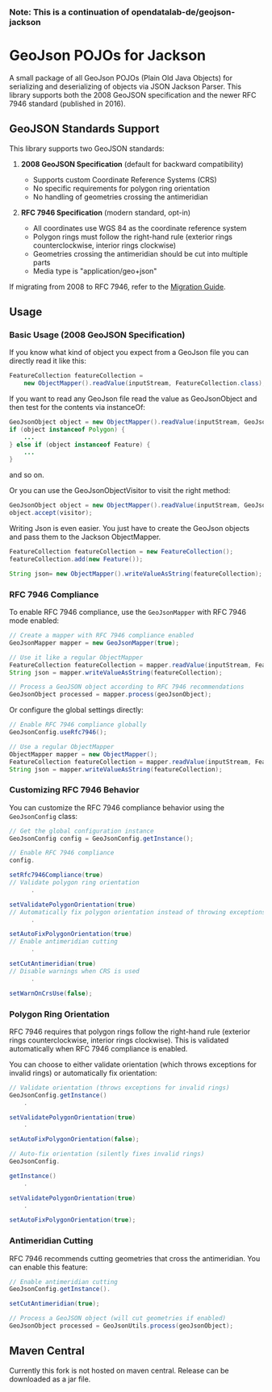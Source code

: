 ### Note: This is a continuation of opendatalab-de/geojson-jackson

GeoJson POJOs for Jackson
=========================

A small package of all GeoJson POJOs (Plain Old Java Objects) for serializing and
deserializing of objects via JSON Jackson Parser. This library supports both the 2008 GeoJSON specification and the newer RFC 7946 standard (published in 2016).

GeoJSON Standards Support
------------------------

This library supports two GeoJSON standards:

1. **2008 GeoJSON Specification** (default for backward compatibility)
   - Supports custom Coordinate Reference Systems (CRS)
   - No specific requirements for polygon ring orientation
   - No handling of geometries crossing the antimeridian

2. **RFC 7946 Specification** (modern standard, opt-in)
   - All coordinates use WGS 84 as the coordinate reference system
   - Polygon rings must follow the right-hand rule (exterior rings counterclockwise, interior rings clockwise)
   - Geometries crossing the antimeridian should be cut into multiple parts
   - Media type is "application/geo+json"

If migrating from 2008 to RFC 7946, refer to the [Migration Guide](RFC_7946_MIGRATION_GUIDE.md).

Usage
-----

### Basic Usage (2008 GeoJSON Specification)

If you know what kind of object you expect from a GeoJson file you can directly read it like this:

```java
FeatureCollection featureCollection =
	new ObjectMapper().readValue(inputStream, FeatureCollection.class);
```

If you want to read any GeoJson file read the value as GeoJsonObject and then test for the contents via instanceOf:

```java
GeoJsonObject object = new ObjectMapper().readValue(inputStream, GeoJsonObject.class);
if (object instanceof Polygon) {
	...
} else if (object instanceof Feature) {
	...
}
```
and so on.

Or you can use the GeoJsonObjectVisitor to visit the right method:

```java
GeoJsonObject object = new ObjectMapper().readValue(inputStream, GeoJsonObject.class);
object.accept(visitor);
```

Writing Json is even easier. You just have to create the GeoJson objects and pass them to the Jackson ObjectMapper.

```java
FeatureCollection featureCollection = new FeatureCollection();
featureCollection.add(new Feature());

String json= new ObjectMapper().writeValueAsString(featureCollection);
```

### RFC 7946 Compliance

To enable RFC 7946 compliance, use the `GeoJsonMapper` with RFC 7946 mode enabled:

```java
// Create a mapper with RFC 7946 compliance enabled
GeoJsonMapper mapper = new GeoJsonMapper(true);

// Use it like a regular ObjectMapper
FeatureCollection featureCollection = mapper.readValue(inputStream, FeatureCollection.class);
String json = mapper.writeValueAsString(featureCollection);

// Process a GeoJSON object according to RFC 7946 recommendations
GeoJsonObject processed = mapper.process(geoJsonObject);
```

Or configure the global settings directly:

```java
// Enable RFC 7946 compliance globally
GeoJsonConfig.useRfc7946();

// Use a regular ObjectMapper
ObjectMapper mapper = new ObjectMapper();
FeatureCollection featureCollection = mapper.readValue(inputStream, FeatureCollection.class);
String json = mapper.writeValueAsString(featureCollection);
```

### Customizing RFC 7946 Behavior

You can customize the RFC 7946 compliance behavior using the `GeoJsonConfig` class:

```java
// Get the global configuration instance
GeoJsonConfig config = GeoJsonConfig.getInstance();

// Enable RFC 7946 compliance
config.

setRfc7946Compliance(true)
// Validate polygon ring orientation
      .

setValidatePolygonOrientation(true)
// Automatically fix polygon orientation instead of throwing exceptions
      .

setAutoFixPolygonOrientation(true)
// Enable antimeridian cutting
      .

setCutAntimeridian(true)
// Disable warnings when CRS is used
      .

setWarnOnCrsUse(false);
```

### Polygon Ring Orientation

RFC 7946 requires that polygon rings follow the right-hand rule (exterior rings counterclockwise, interior rings clockwise). This is validated automatically
when RFC 7946 compliance is enabled.

You can choose to either validate orientation (which throws exceptions for invalid rings) or automatically fix orientation:

```java
// Validate orientation (throws exceptions for invalid rings)
GeoJsonConfig.getInstance()
    .

setValidatePolygonOrientation(true)
    .

setAutoFixPolygonOrientation(false);

// Auto-fix orientation (silently fixes invalid rings)
GeoJsonConfig.

getInstance()
    .

setValidatePolygonOrientation(true)
    .

setAutoFixPolygonOrientation(true);
```

### Antimeridian Cutting

RFC 7946 recommends cutting geometries that cross the antimeridian. You can enable this feature:

```java
// Enable antimeridian cutting
GeoJsonConfig.getInstance().

setCutAntimeridian(true);

// Process a GeoJSON object (will cut geometries if enabled)
GeoJsonObject processed = GeoJsonUtils.process(geoJsonObject);
```

Maven Central
-------------

Currently this fork is not hosted on maven central. Release can be downloaded as a jar file.